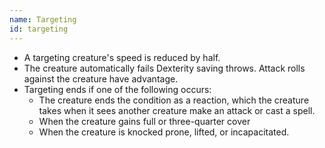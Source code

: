 ```yaml
---
name: Targeting
id: targeting
---
```

* A targeting creature's speed is reduced by half.
* The creature automatically fails Dexterity saving throws. Attack rolls against the creature have advantage.
* Targeting ends if one of the following occurs:
  * The creature ends the condition as a reaction, which the creature takes when it sees another creature make an attack or cast a spell.
  * When the creature gains full or three-quarter cover
  * When the creature is knocked prone, lifted, or incapacitated.